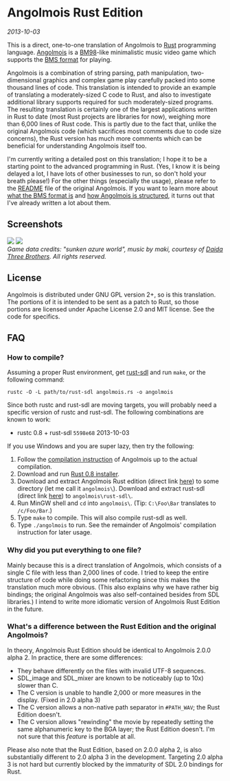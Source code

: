 # Angolmois Rust Edition

*2013-10-03*

This is a direct, one-to-one translation of Angolmois to [Rust](http://www.rust-lang.org/) programming language. [Angolmois](http://mearie.org/projects/angolmois/) is a [BM98](http://bm98.yaneu.com/bm98/)-like minimalistic music video game which supports the [BMS format](http://en.wikipedia.org/wiki/Be-Music_Source) for playing.

Angolmois is a combination of string parsing, path manipulation, two-dimensional graphics and complex game play carefully packed into some thousand lines of code. This translation is intended to provide an example of translating a moderately-sized C code to Rust, and also to investigate additional library supports required for such moderately-sized programs. The resulting translation is certainly one of the largest applications written in Rust to date (most Rust projects are libraries for now), weighing more than 6,000 lines of Rust code. This is partly due to the fact that, unlike the original Angolmois code (which sacrifices most comments due to code size concerns), the Rust version has much more comments which can be beneficial for understanding Angolmois itself too.

I'm currently writing a detailed post on this translation; I hope it to be a starting point to the advanced programming in Rust. (Yes, I know it is being delayed a lot, I have lots of other businesses to run, so don't hold your breath please!) For the other things (especially the usage), please refer to the [README](https://github.com/lifthrasiir/angolmois/) file of the original Angolmois. If you want to learn more about [what the BMS format is](https://github.com/lifthrasiir/angolmois/blob/master/README.md#appendix-what-is-bms) and [how Angolmois is structured](https://github.com/lifthrasiir/angolmois/blob/master/INTERNALS.md), it turns out that I've already written a lot about them.

## Screenshots

![](../b106fef2c19cd093ea84de75bbd5f7b3e2aa84d9/img/angolmois1.jpg?raw=true) 
![](../b106fef2c19cd093ea84de75bbd5f7b3e2aa84d9/img/angolmois2.jpg?raw=true)  
*Game data credits: "sunken azure world", music by maki, courtesy of [Daida Three Brothers](http://daida.tv/). All rights reserved.*

## License

Angolmois is distributed under GNU GPL version 2+, so is this translation. The portions of it is intended to be sent as a patch to Rust, so those portions are licensed under Apache License 2.0 and MIT license. See the code for specifics.

## FAQ

### How to compile?

Assuming a proper Rust environment, get [rust-sdl](https://github.com/brson/rust-sdl) and run `make`, or the following command:

    rustc -O -L path/to/rust-sdl angolmois.rs -o angolmois

Since both rustc and rust-sdl are moving targets, you will probably need a specific version of rustc and rust-sdl. The following combinations are known to work:

- rustc 0.8 + rust-sdl `5598e68` 2013-10-03

If you use Windows and you are super lazy, then try the following:

1. Follow the [compilation instruction](https://github.com/lifthrasiir/angolmois/blob/master/README.md#how-to-compile-windows) of Angolmois up to the actual compilation.
2. Download and run [Rust 0.8 installer](http://static.rust-lang.org/dist/rust-0.8-install.exe).
3. Download and extract Angolmois Rust edition (direct link [here](https://github.com/lifthrasiir/angolmois-rust/archive/master.zip)) to some directory (let me call it `angolmois\`). Download and extract rust-sdl (direct link [here](https://github.com/brson/rust-sdl/archive/5598e6814cf39fad3f0a601122ab64c80c604ad2.zip)) to `angolmois\rust-sdl\`.
4. Run MinGW shell and `cd` into `angolmois\`. (Tip: `C:\Foo\Bar` translates to `/c/Foo/Bar`.)
5. Type `make` to compile. This will also compile rust-sdl as well.
6. Type `./angolmois` to run. See the remainder of Angolmois' compilation instruction for later usage.

### Why did you put everything to one file?

Mainly because this is a direct translation of Angolmois, which consists of a single C file with less than 2,000 lines of code. I tried to keep the entire structure of code while doing some refactoring since this makes the translation much more obvious. (This also explains why we have rather big bindings; the original Angolmois was also self-contained besides from SDL libraries.) I intend to write more idiomatic version of Angolmois Rust Edition in the future.

### What's a difference between the Rust Edition and the original Angolmois?

In theory, Angolmois Rust Edition should be identical to Angolmois 2.0.0 alpha 2. In practice, there are some differences:

- They behave differently on the files with invalid UTF-8 sequences.
- SDL\_image and SDL\_mixer are known to be noticeably (up to 10x) slower than C.
- The C version is unable to handle 2,000 or more measures in the display. (Fixed in 2.0 alpha 3)
- The C version allows a non-native path separator in `#PATH_WAV`; the Rust Edition doesn't.
- The C version allows "rewinding" the movie by repeatedly setting the same alphanumeric key to the BGA layer; the Rust Edition doesn't. I'm not sure that this *feature* is portable at all.

Please also note that the Rust Edition, based on 2.0.0 alpha 2, is also substantially different to 2.0 alpha 3 in the development. Targeting 2.0 alpha 3 is not hard but currently blocked by the immaturity of SDL 2.0 bindings for Rust.

